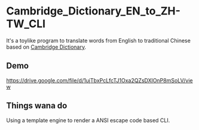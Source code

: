 # Cambridge_Dictionary_EN_to_ZH-TW_CLI
It's a toylike program to translate words from English to traditional Chinese based on [Cambridge Dictionary](https://dictionary.cambridge.org/).

## Demo
https://drive.google.com/file/d/1ujTbxPcLfcTJ1Oxa2QZsDXlOnP8mSoLV/view

## Things wana do

Using a template engine to render a ANSI escape code based CLI.
